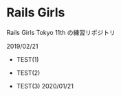 # Rails Girls

Rails Girls Tokyo 11th の練習リポジトリ

2019/02/21

* TEST(1)

* TEST(2)

* TEST(3) 2020/01/21

